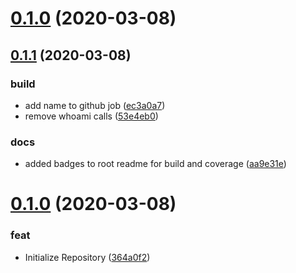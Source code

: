 # [0.1.0](https://github.com/manniwatch/manniwatch/compare/v0.1.1...v0.1.0) (2020-03-08)




## [0.1.1](https://github.com/manniwatch/manniwatch/compare/v0.1.0...v0.1.1) (2020-03-08)


### build

* add name to github job ([ec3a0a7](https://github.com/manniwatch/manniwatch/commit/ec3a0a7d737891e1d6d2e3fe8dcdf958b6bb10d2))
* remove whoami calls ([53e4eb0](https://github.com/manniwatch/manniwatch/commit/53e4eb0ed0754e2227f65d1e1687ac786be66fce))

### docs

* added badges to root readme for build and coverage ([aa9e31e](https://github.com/manniwatch/manniwatch/commit/aa9e31eb53eb157e9efbea9413cf78eefe55d9c9))



# [0.1.0](https://github.com/manniwatch/manniwatch/compare/364a0f2e8a81e3df0cbaa9e09a4e9f70c1994270...v0.1.0) (2020-03-08)


### feat

* Initialize Repository ([364a0f2](https://github.com/manniwatch/manniwatch/commit/364a0f2e8a81e3df0cbaa9e09a4e9f70c1994270))



